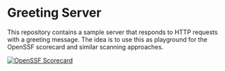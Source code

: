 # Greeting Server

This repository contains a sample server that responds to HTTP requests with a greeting message. The idea is to use this as playground for the OpenSSF scorecard and similar scanning approaches. 


[![OpenSSF Scorecard](https://api.scorecard.dev/projects/github.com/eriksven/scorecard-playground/badge)](https://scorecard.dev/viewer/?uri=github.com/eriksven/scorecard-playground)